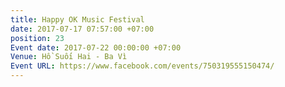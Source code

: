 ```yaml
---
title: Happy OK Music Festival
date: 2017-07-17 07:57:00 +07:00
position: 23
Event date: 2017-07-22 00:00:00 +07:00
Venue: Hồ Suối Hai - Ba Vì
Event URL: https://www.facebook.com/events/750319555150474/
---
```


